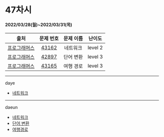 # 47차시
#### 2022/03/28(월)~2022/03/31(목)

|               출처               |                   문제 번호                    |     문제 이름      | 난이도 |
| :------------------------------: | :--------------------------------------------: | :----------------: | :----: |
| [프로그래머스](https://programmers.co.kr/) | [43162](https://programmers.co.kr/learn/courses/30/lessons/43162) | 네트워크 | level 2 |
| [프로그래머스](https://programmers.co.kr/) | [42897](https://programmers.co.kr/learn/courses/30/lessons/43163) | 단어 변환 | level 3 |
| [프로그래머스](https://programmers.co.kr/) | [43165](https://programmers.co.kr/learn/courses/30/lessons/43164) | 여행 경로 | level 3 |


---

daye
- [네트워크](https://tropical-couch-e39.notion.site/PRO-43162-9605717bea17456d9c69e73fe0d6cbbd)


---
daeun
- [네트워크](https://hoonycode.notion.site/5f201f9292d943cf9f76a441acde833f)
- [단어 변환](https://hoonycode.notion.site/3f786f9fdfa3463c903fa20bca4d7ac7)
- [여행경로](https://hoonycode.notion.site/37e9a908ba4b4933b8d97dc4f86959fd)